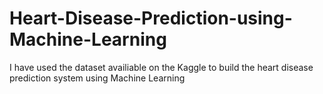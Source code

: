 # Heart-Disease-Prediction-using-Machine-Learning
I have used the dataset availiable on the Kaggle to build the heart disease prediction system using Machine Learning
